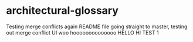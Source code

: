 # architectural-glossary

Testing merge conflicts again README file going straight to master, testing out merge conflict UI woo hoooooooooooooo
HELLO HI
TEST 1

